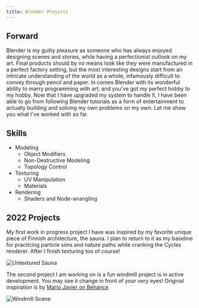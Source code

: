 ```yaml
---
title: Blender Projects
---
```


## Forward

Blender is my guilty pleasure as someone who has always enjoyed designing scenes and stories, while having a perfectionist outlook on my art. Final products should by no means look like they were manufactured in a perfect factory setting, but the most interesting designs start from an intricate understanding of the world as a whole, infamously difficult to convey through pencil and paper. In comes Blender with its wonderful ability to marry programming with art, and you've got my perfect hobby to my hobby. Now that I have upgraded my system to handle it, I have been able to go from following Blender tutorials as a form of entertainment to actually building and solving my own problems on my own. Let me show you what I've worked with so far.

## Skills

* Modeling
	* Object Modifiers
	* Non-Destructive Modeling
	* Topology Control
* Texturing
	* UV Manipulation
	* Materials
* Rendering
	* Shaders and Node-wrangling

## 2022 Projects

My first work in progress project I have was inspired by my favorite unique piece of Finnish architecture, the sauna. I plan to return to it as my baseline for practicing particle sims and nature paths while cranking the Cycles renderer. After I finish texturing too of course!

![Untextured Sauna](/assets/images/BlogPictures/FifthRender.jpg)

The second project I am working on is a fun windmill project is in active development. You may see it change in front of your very eyes! Original inspiration is by [Mario Javier on Behance][behance-link]

![Windmill Scene](/assets/images/BlogPictures/WindmillRender.jpg)

[behance-link]: https://www.behance.net/mariosjavier